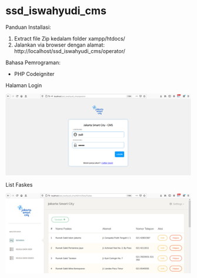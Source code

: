 # ssd_iswahyudi_cms


Panduan Installasi:
1. Extract file Zip kedalam folder xampp/htdocs/
2. Jalankan via browser dengan alamat: http://localhost/ssd_iswahyudi_cms/operator/

Bahasa Pemrograman: 
- PHP Codeigniter

Halaman Login 

<img src="https://raw.githubusercontent.com/iswahyud/ssd_iswahyudi_cms/main/screenshot_web_cms_login-page.png">

List Faskes

<img src="https://raw.githubusercontent.com/iswahyud/ssd_iswahyudi_cms/main/screenshot_web_cms_list-faskes-page.png">
